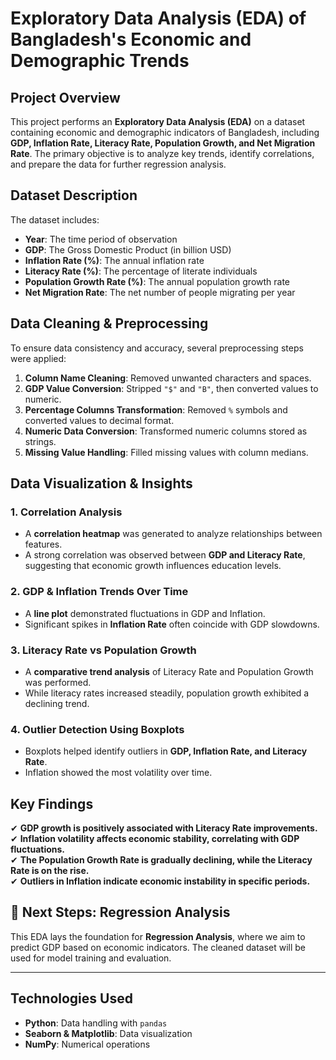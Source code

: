 # Exploratory Data Analysis (EDA) of Bangladesh's Economic and Demographic Trends 

##  Project Overview
This project performs an **Exploratory Data Analysis (EDA)** on a dataset containing economic and demographic indicators of Bangladesh, including **GDP, Inflation Rate, Literacy Rate, Population Growth, and Net Migration Rate**. The primary objective is to analyze key trends, identify correlations, and prepare the data for further regression analysis.

##  Dataset Description
The dataset includes:
- **Year**: The time period of observation
- **GDP**: The Gross Domestic Product (in billion USD)
- **Inflation Rate (%)**: The annual inflation rate
- **Literacy Rate (%)**: The percentage of literate individuals
- **Population Growth Rate (%)**: The annual population growth rate
- **Net Migration Rate**: The net number of people migrating per year

##  Data Cleaning & Preprocessing
To ensure data consistency and accuracy, several preprocessing steps were applied:
1. **Column Name Cleaning**: Removed unwanted characters and spaces.
2. **GDP Value Conversion**: Stripped `"$"` and `"B"`, then converted values to numeric.
3. **Percentage Columns Transformation**: Removed `%` symbols and converted values to decimal format.
4. **Numeric Data Conversion**: Transformed numeric columns stored as strings.
5. **Missing Value Handling**: Filled missing values with column medians.

##  Data Visualization & Insights
###  1. Correlation Analysis
- A **correlation heatmap** was generated to analyze relationships between features.
- A strong correlation was observed between **GDP and Literacy Rate**, suggesting that economic growth influences education levels.

###  2. GDP & Inflation Trends Over Time
- A **line plot** demonstrated fluctuations in GDP and Inflation.
- Significant spikes in **Inflation Rate** often coincide with GDP slowdowns.

###  3. Literacy Rate vs Population Growth
- A **comparative trend analysis** of Literacy Rate and Population Growth was performed.
- While literacy rates increased steadily, population growth exhibited a declining trend.

###  4. Outlier Detection Using Boxplots
- Boxplots helped identify outliers in **GDP, Inflation Rate, and Literacy Rate**.
- Inflation showed the most volatility over time.

##  Key Findings
✔ **GDP growth is positively associated with Literacy Rate improvements.**  
✔ **Inflation volatility affects economic stability, correlating with GDP fluctuations.**  
✔ **The Population Growth Rate is gradually declining, while the Literacy Rate is on the rise.**  
✔ **Outliers in Inflation indicate economic instability in specific periods.**  

## 🚀 Next Steps: Regression Analysis
This EDA lays the foundation for **Regression Analysis**, where we aim to predict GDP based on economic indicators. The cleaned dataset will be used for model training and evaluation.

---

##  Technologies Used
- **Python**: Data handling with `pandas`
- **Seaborn & Matplotlib**: Data visualization
- **NumPy**: Numerical operations
